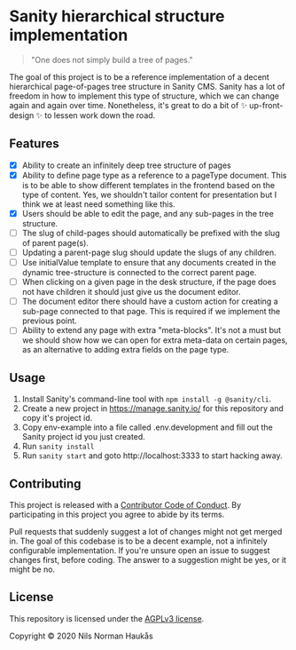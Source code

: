 # Sanity hierarchical structure implementation

> "One does not simply build a tree of pages."

The goal of this project is to be a reference implementation of a decent hierarchical page-of-pages tree structure in Sanity CMS. Sanity has a lot of freedom in how to implement this type of structure, which we can change again and again over time. Nonetheless, it's great to do a bit of :sparkles: up-front-design :sparkles: to lessen work down the road.

## Features

- [x] Ability to create an infinitely deep tree structure of pages
- [x] Ability to define page type as a reference to a pageType document. This is to be able to show different templates in the frontend based on the type of content. Yes, we shouldn't tailor content for presentation but I think we at least need something like this.
- [x] Users should be able to edit the page, and any sub-pages in the tree structure.
- [ ] The slug of child-pages should automatically be prefixed with the slug of parent page(s).
- [ ] Updating a parent-page slug should update the slugs of any children.
- [ ] Use initialValue template to ensure that any documents created in the dynamic tree-structure is connected to the correct parent page.
- [ ] When clicking on a given page in the desk structure, if the page does not have children it should just give us the document editor.
- [ ] The document editor there should have a custom action for creating a sub-page connected to that page. This is required if we implement the previous point.
- [ ] Ability to extend any page with extra "meta-blocks". It's not a must but we should show how we can open for extra meta-data on certain pages, as an alternative to adding extra fields on the page type.

## Usage

1. Install Sanity's command-line tool with `npm install -g @sanity/cli`.
1. Create a new project in https://manage.sanity.io/ for this repository and copy it's project id.
1. Copy env-example into a file called .env.development and fill out the Sanity project id you just created.
1. Run `sanity install`
1. Run `sanity start` and goto http://localhost:3333 to start hacking away.

## Contributing

This project is released with a [Contributor Code of Conduct](CODE_OF_CONDUCT.md). By participating in this project you agree to abide by its terms.

Pull requests that suddenly suggest a lot of changes might not get merged in. The goal of this codebase is to be a decent example, not a infinitely configurable implementation. If you're unsure open an issue to suggest changes first, before coding. The answer to a suggestion might be yes, or it might be no.

## License

This repository is licensed under the [AGPLv3 license](LICENSE.md).

Copyright © 2020 Nils Norman Haukås

